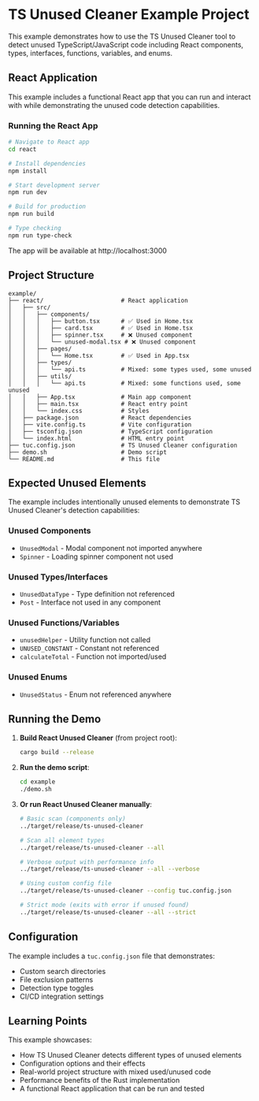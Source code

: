 # TS Unused Cleaner Example Project

This example demonstrates how to use the TS Unused Cleaner tool to detect unused TypeScript/JavaScript code including React components, types, interfaces, functions, variables, and enums.

## React Application

This example includes a functional React app that you can run and interact with while demonstrating the unused code detection capabilities.

### Running the React App

```bash
# Navigate to React app
cd react

# Install dependencies
npm install

# Start development server
npm run dev

# Build for production
npm run build

# Type checking
npm run type-check
```

The app will be available at http://localhost:3000

## Project Structure

```
example/
├── react/                      # React application
│   ├── src/
│   │   ├── components/
│   │   │   ├── button.tsx      # ✅ Used in Home.tsx
│   │   │   ├── card.tsx        # ✅ Used in Home.tsx
│   │   │   ├── spinner.tsx     # ❌ Unused component
│   │   │   └── unused-modal.tsx # ❌ Unused component
│   │   ├── pages/
│   │   │   └── Home.tsx        # ✅ Used in App.tsx
│   │   ├── types/
│   │   │   └── api.ts          # Mixed: some types used, some unused
│   │   ├── utils/
│   │   │   └── api.ts          # Mixed: some functions used, some unused
│   │   ├── App.tsx             # Main app component
│   │   ├── main.tsx            # React entry point
│   │   └── index.css           # Styles
│   ├── package.json            # React dependencies
│   ├── vite.config.ts          # Vite configuration
│   ├── tsconfig.json           # TypeScript configuration
│   └── index.html              # HTML entry point
├── tuc.config.json             # TS Unused Cleaner configuration
├── demo.sh                     # Demo script
└── README.md                   # This file
```

## Expected Unused Elements

The example includes intentionally unused elements to demonstrate TS Unused Cleaner's detection capabilities:

### Unused Components
- `UnusedModal` - Modal component not imported anywhere
- `Spinner` - Loading spinner component not used

### Unused Types/Interfaces
- `UnusedDataType` - Type definition not referenced
- `Post` - Interface not used in any component

### Unused Functions/Variables
- `unusedHelper` - Utility function not called
- `UNUSED_CONSTANT` - Constant not referenced
- `calculateTotal` - Function not imported/used

### Unused Enums
- `UnusedStatus` - Enum not referenced anywhere

## Running the Demo

1. **Build React Unused Cleaner** (from project root):
   ```bash
   cargo build --release
   ```

2. **Run the demo script**:
   ```bash
   cd example
   ./demo.sh
   ```

3. **Or run React Unused Cleaner manually**:
   ```bash
   # Basic scan (components only)
   ../target/release/ts-unused-cleaner
   
   # Scan all element types
   ../target/release/ts-unused-cleaner --all
   
   # Verbose output with performance info
   ../target/release/ts-unused-cleaner --all --verbose
   
   # Using custom config file
   ../target/release/ts-unused-cleaner --config tuc.config.json
   
   # Strict mode (exits with error if unused found)
   ../target/release/ts-unused-cleaner --all --strict
   ```

## Configuration

The example includes a `tuc.config.json` file that demonstrates:
- Custom search directories
- File exclusion patterns  
- Detection type toggles
- CI/CD integration settings

## Learning Points

This example showcases:
- How TS Unused Cleaner detects different types of unused elements
- Configuration options and their effects
- Real-world project structure with mixed used/unused code
- Performance benefits of the Rust implementation
- A functional React application that can be run and tested